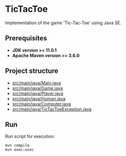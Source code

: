 # TicTacToe
Implementation of the game 'Tic-Tac-Toe' using Java SE.
## Prerequisites
* **JDK version >= 11.0.1**
* **Apache Maven version >= 3.6.0**
## Project structure
* [src/main/java/Main.java](https://github.com/y-nochnyk/TicTacToe/blob/master/src/main/java/Main.java)
* [src/main/java/Game.java](https://github.com/y-nochnyk/TicTacToe/blob/master/src/main/java/Game.java)
* [src/main/java/Player.java](https://github.com/y-nochnyk/TicTacToe/blob/master/src/main/java/Player.java)
* [src/main/java/Human.java](https://github.com/y-nochnyk/TicTacToe/blob/master/src/main/java/Human.java)
* [src/main/java/Computer.java](https://github.com/y-nochnyk/TicTacToe/blob/master/src/main/java/Computer.java)
* [src/main/java/TicTacToeException.java](https://github.com/y-nochnyk/TicTacToe/blob/master/src/main/java/TicTacToeException.java)
## Run 
Run script for execution:
```
mvn compile
mvn exec:exec
```
